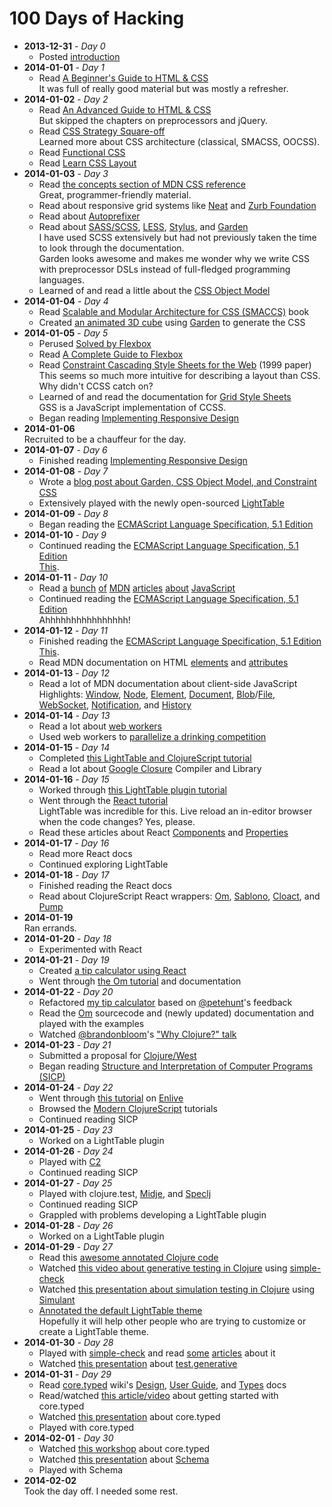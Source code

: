 # 100 Days of Hacking

* **2013-12-31** - *Day 0*
  * Posted [introduction](http://domkm.com/posts/2013-12-31-100-days-of-hacking/)
* **2014-01-01** - *Day 1*
  * Read [A Beginner's Guide to HTML & CSS](http://learn.shayhowe.com/html-css/)  
  It was full of really good material but was mostly a refresher.
* **2014-01-02** - *Day 2*
  * Read [An Advanced Guide to HTML & CSS](http://learn.shayhowe.com/advanced-html-css/)  
  But skipped the chapters on preprocessors and jQuery.
  * Read [CSS Strategy Square-off](http://viget.com/inspire/css-squareoff)  
  Learned more about CSS architecture (classical, SMACSS, OOCSS).
  * Read [Functional CSS](http://eng.wealthfront.com/2013/08/functional-css-fcss.html)
  * Read [Learn CSS Layout](http://learnlayout.com/)
* **2014-01-03** - *Day 3*
  * Read [the concepts section of MDN CSS reference](https://developer.mozilla.org/en-US/docs/Web/CSS/Reference#Concepts)  
  Great, programmer-friendly material.
  * Read about responsive grid systems like [Neat](http://neat.bourbon.io/) and [Zurb Foundation](http://foundation.zurb.com/docs/components/grid.html)
  * Read about [Autoprefixer](https://github.com/ai/autoprefixer)
  * Read about [SASS/SCSS](http://sass-lang.com/), [LESS](http://lesscss.org/), [Stylus](http://learnboost.github.io/stylus/), and [Garden](https://github.com/noprompt/garden)  
  I have used SCSS extensively but had not previously taken the time to look through the documentation.  
  Garden looks awesome and makes me wonder why we write CSS with preprocessor DSLs instead of full-fledged programming languages.
  * Learned of and read a little about the [CSS Object Model](http://dev.w3.org/csswg/cssom/)
* **2014-01-04** - *Day 4*
  * Read [Scalable and Modular Architecture for CSS (SMACCS)](http://smacss.com/) book
  * Created [an animated 3D cube](https://github.com/DomKM/100-days-of-hacking/tree/9e1ae90696ea9f6a292e82fb63e0c36a6160f59d/garden) using [Garden](https://github.com/noprompt/garden) to generate the CSS
* **2014-01-05** - *Day 5*
  * Perused [Solved by Flexbox](http://philipwalton.github.io/solved-by-flexbox/)
  * Read [A Complete Guide to Flexbox](http://css-tricks.com/snippets/css/a-guide-to-flexbox/)
  * Read [Constraint Cascading Style Sheets for the Web](http://citeseer.ist.psu.edu/viewdoc/summary?doi=10.1.1.101.4819) (1999 paper)  
  This seems so much more intuitive for describing a layout than CSS. Why didn't CCSS catch on?
  * Learned of and read the documentation for [Grid Style Sheets](http://gridstylesheets.org/)  
  GSS is a JavaScript implementation of CCSS.
  * Began reading [Implementing Responsive Design](http://www.implementingresponsivedesign.com/)
* **2014-01-06**  
  Recruited to be a chauffeur for the day.
* **2014-01-07** - *Day 6*
  * Finished reading [Implementing Responsive Design](http://www.implementingresponsivedesign.com/)
* **2014-01-08** - *Day 7*
  * Wrote a [blog post about Garden, CSS Object Model, and Constraint CSS](http://domkm.com/posts/2014-01-08-garden-cssom-ccss/)
  *  Extensively played with the newly open-sourced [LightTable](https://github.com/LightTable/LightTable)
* **2014-01-09** - *Day 8*
  * Began reading the [ECMAScript Language Specification, 5.1 Edition](http://www.ecma-international.org/ecma-262/5.1/)
* **2014-01-10** - *Day 9*
  * Continued reading the [ECMAScript Language Specification, 5.1 Edition](http://www.ecma-international.org/ecma-262/5.1/)  
  [This](http://www.youtube.com/watch?v=Od6hY_50Dh0).
* **2014-01-11** - *Day 10*
  * Read [a](https://developer.mozilla.org/en-US/docs/Web/JavaScript/JavaScript_technologies_overview) [bunch](https://developer.mozilla.org/en-US/docs/DOM/DOM_Reference/Introduction) [of](https://developer.mozilla.org/en-US/docs/Web/Guide/API/DOM/Manipulating_the_browser_history) [MDN](https://developer.mozilla.org/en-US/docs/Web/Guide/API/DOM/Using_dynamic_styling_information) [articles](https://developer.mozilla.org/en-US/docs/Web/Guide/API/DOM/Whitespace_in_the_DOM) [about](https://developer.mozilla.org/en-US/docs/Determining_the_dimensions_of_elements) [JavaScript](https://developer.mozilla.org/en-US/docs/Web/Guide/User_experience/Using_the_Page_Visibility_API)
  * Continued reading the [ECMAScript Language Specification, 5.1 Edition](http://www.ecma-international.org/ecma-262/5.1/)  
  Ahhhhhhhhhhhhhhhh!
* **2014-01-12** - *Day 11*
  * Finished reading the [ECMAScript Language Specification, 5.1 Edition](http://www.ecma-international.org/ecma-262/5.1/)  
  [This](http://www.youtube.com/watch?v=6vMO3XmNXe4?t=8s).
  * Read MDN documentation on HTML [elements](https://developer.mozilla.org/en-US/docs/Web/HTML/Element) and [attributes](https://developer.mozilla.org/en-US/docs/Web/HTML/Attributes)
* **2014-01-13** - *Day 12*
  * Read a lot of MDN documentation about client-side JavaScript  
  Highlights: [Window](https://developer.mozilla.org/en-US/docs/Web/API/Window), [Node](https://developer.mozilla.org/en-US/docs/Web/API/Node), [Element](https://developer.mozilla.org/en-US/docs/Web/API/Element), [Document](https://developer.mozilla.org/en-US/docs/Web/API/Document), [Blob](https://developer.mozilla.org/en-US/docs/Web/API/Blob)/[File](https://developer.mozilla.org/en-US/docs/Web/API/File), [WebSocket](https://developer.mozilla.org/en-US/docs/Web/API/WebSocket), [Notification](https://developer.mozilla.org/en-US/docs/Web/API/Notification), and [History](https://developer.mozilla.org/en-US/docs/Web/API/History)
* **2014-01-14** - *Day 13*
  * Read a lot about [web workers](https://developer.mozilla.org/en-US/docs/Web/API/Worker)
  * Used web workers to [parallelize a drinking competition](https://github.com/DomKM/100-days-of-hacking/tree/e2b0c72e00cb4284d62d79d5bb3763e335d5d727/web_workers)
* **2014-01-15** - *Day 14*
  * Completed [this LightTable and ClojureScript tutorial](https://github.com/swannodette/lt-cljs-tutorial)
  * Read a lot about [Google Closure](https://developers.google.com/closure/) Compiler and Library
* **2014-01-16** - *Day 15*
  * Worked through [this LightTable plugin tutorial](http://blog.jakubarnold.cz/light-table-plugin-tutorial)
  * Went through the [React tutorial](http://facebook.github.io/react/docs/tutorial.html)  
  LightTable was incredible for this. Live reload an in-editor browser when the code changes? Yes, please.
  * Read these articles about React [Components](https://medium.com/react-tutorials/828c397e3dc8) and [Properties](https://medium.com/react-tutorials/ef11cd55caa0)
* **2014-01-17** - *Day 16*
  * Read more React docs
  * Continued exploring LightTable
* **2014-01-18** - *Day 17*
  * Finished reading the React docs
  * Read about ClojureScript React wrappers: [Om](https://github.com/swannodette/om), [Sablono](https://github.com/r0man/sablono), [Cloact](https://github.com/holmsand/cloact), and [Pump](https://github.com/piranha/pump)
* **2014-01-19**  
  Ran errands.
* **2014-01-20** - *Day 18*
  * Experimented with React
* **2014-01-21** - *Day 19*
  * Created [a tip calculator using React](https://github.com/DomKM/100-days-of-hacking/tree/d1c47028eec22111ab76403d14b25b3edff735c6/react)
  * Went through [the Om tutorial](https://github.com/swannodette/om/wiki/Tutorial) and documentation
* **2014-01-22** - *Day 20*
  * Refactored [my tip calculator](https://github.com/DomKM/100-days-of-hacking/tree/5cd5fb8abbb31350752bcba48d8f6f0d4135c9b9/react) based on [@petehunt](https://github.com/petehunt)'s feedback
  * Read the [Om](https://github.com/swannodette/om) sourcecode and (newly updated) documentation and played with the examples
  * Watched [@brandonbloom](https://github.com/brandonbloom)'s ["Why Clojure?" talk](http://axialcorps.com/2014/01/20/video-why-clojure/)
* **2014-01-23** - *Day 21*
  * Submitted a proposal for [Clojure/West](http://www.clojurewest.org/)
  * Began reading [Structure and Interpretation of Computer Programs (SICP)](http://mitpress.mit.edu/sicp/)
* **2014-01-24** - *Day 22*
  * Went through [this tutorial](https://github.com/swannodette/enlive-tutorial) on [Enlive](https://github.com/cgrand/enlive)
  * Browsed the [Modern ClojureScript](https://github.com/magomimmo/modern-cljs) tutorials
  * Continued reading SICP
* **2014-01-25** - *Day 23*
  * Worked on a LightTable plugin
* **2014-01-26** - *Day 24*
  * Played with [C2](https://github.com/lynaghk/c2)
  * Continued reading SICP
* **2014-01-27** - *Day 25*
  * Played with clojure.test, [Midje](https://github.com/marick/Midje), and [Speclj](https://github.com/slagyr/speclj)
  * Continued reading SICP
  * Grappled with problems developing a LightTable plugin
* **2014-01-28** - *Day 26*
  * Worked on a LightTable plugin
* **2014-01-29** - *Day 27*
  * Read this [awesome annotated Clojure code](https://gist.github.com/ftrain/8655399)
  * Watched [this video about generative testing in Clojure](https://www.youtube.com/watch?v=u0TkAw8QqrQ) using [simple-check](https://github.com/reiddraper/simple-check)
  * Watched [this presentation about simulation testing in Clojure](http://www.infoq.com/presentations/Simulation-Testing) using [Simulant](https://github.com/Datomic/simulant)
  * [Annotated the default LightTable theme](https://gist.github.com/DomKM/8701252)  
  Hopefully it will help other people who are trying to customize or create a LightTable theme.
* **2014-01-30** - *Day 28*
  * Played with [simple-check](https://github.com/reiddraper/simple-check) and read [some](http://blog.8thlight.com/connor-mendenhall/2013/10/31/check-your-work.html) [articles](http://reiddraper.com/writing-simple-check/) about it
  * Watched [this presentation](http://www.infoq.com/presentations/Clojure-Generative-Testing) about [test.generative](https://github.com/clojure/test.generative)
* **2014-01-31** - *Day 29*
  * Read [core.typed](https://github.com/clojure/core.typed) wiki's [Design](https://github.com/clojure/core.typed/wiki#wiki-design), [User Guide](https://github.com/clojure/core.typed/wiki/User-Guide), and [Types](https://github.com/clojure/core.typed/wiki/Types) docs
  * Read/watched [this article/video](http://logaan.github.io/clojure/core.typed/2013/08/29/first-look-at-core.typed.html) about getting started with core.typed
  * Watched [this presentation](http://www.youtube.com/watch?v=wNhK8t3uLJU) about core.typed
  * Played with core.typed
* **2014-02-01** - *Day 30*
  * Watched [this workshop](http://www.youtube.com/watch?v=VZWjLNwJHX0) about core.typed
  * Watched [this presentation](http://www.youtube.com/watch?v=o_jtwIs2Ot8) about [Schema](https://github.com/prismatic/schema)
  * Played with Schema
* **2014-02-02**  
  Took the day off. I needed some rest.